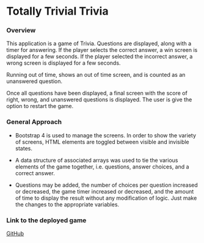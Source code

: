 # Totally Trivial Trivia

### Overview

This application is a game of Trivia. Questions are displayed, along with a 
timer for answering. If the player selects the correct answer, a win screen
is displayed for a few seconds. If the player selected the incorrect answer,
a wrong screen is displayed for a few seconds.

Running out of time, shows an out of time screen, and is counted as an
unanswered question.

Once all questions have been displayed, a final screen with the score of right,
wrong, and unanswered questions is displayed. The user is give the option to
restart the game.

### General Approach

* Bootstrap 4 is used to manage the screens. In order to show the variety of 
screens, HTML elements are toggled between visible and invisible states.

* A data structure of associated arrays was used to tie the various elements of 
the game together, i.e. questions, answer choices, and a correct answer.

* Questions may be added, the number of choices per question increased or 
decreased, the game timer increased or decreased, and the amount of time to 
display the result without any modification of logic. Just make the changes to the 
appropriate variables.

### Link to the deployed game

[GitHub](https://rossnr3.github.io/TriviaGame/ "Totally Trivial Trivia")

